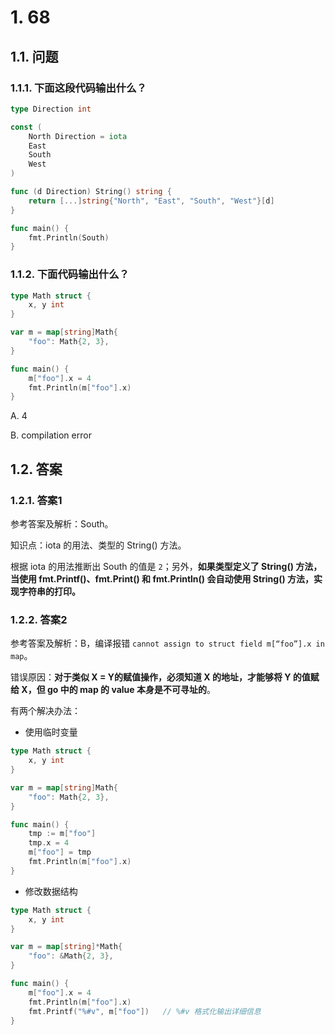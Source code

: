 # 1. 68

## 1.1. 问题

### 1.1.1. 下面这段代码输出什么？

```go
type Direction int

const (
    North Direction = iota
    East
    South
    West
)

func (d Direction) String() string {
    return [...]string{"North", "East", "South", "West"}[d]
}

func main() {
    fmt.Println(South)
}
```

### 1.1.2. 下面代码输出什么？

```go
type Math struct {
    x, y int
}

var m = map[string]Math{
    "foo": Math{2, 3},
}

func main() {
    m["foo"].x = 4
    fmt.Println(m["foo"].x)
}
```

A. 4

B. compilation error

## 1.2. 答案

### 1.2.1. 答案1

参考答案及解析：South。

知识点：iota 的用法、类型的 String() 方法。

根据 iota 的用法推断出 South 的值是 `2`；另外，**如果类型定义了 String() 方法，当使用 fmt.Printf()、fmt.Print() 和 fmt.Println() 会自动使用 String() 方法，实现字符串的打印。**


### 1.2.2. 答案2

参考答案及解析：B，编译报错 `cannot assign to struct field m[“foo”].x in map`。

错误原因：**对于类似 X = Y的赋值操作，必须知道 X 的地址，才能够将 Y 的值赋给 X，但 go 中的 map 的 value 本身是不可寻址的**。

有两个解决办法：

* 使用临时变量

```go
type Math struct {
    x, y int
}

var m = map[string]Math{
    "foo": Math{2, 3},
}

func main() {
    tmp := m["foo"]
    tmp.x = 4
    m["foo"] = tmp
    fmt.Println(m["foo"].x)
}
```

* 修改数据结构

```go
type Math struct {
    x, y int
}

var m = map[string]*Math{
    "foo": &Math{2, 3},
}

func main() {
    m["foo"].x = 4
    fmt.Println(m["foo"].x)
    fmt.Printf("%#v", m["foo"])   // %#v 格式化输出详细信息
}
```